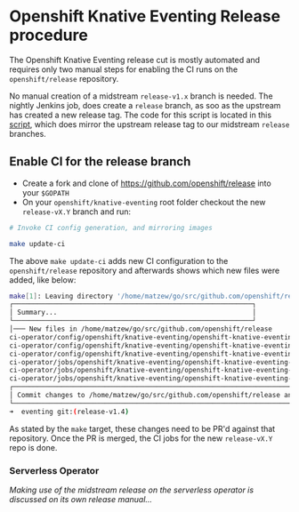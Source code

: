 # Openshift Knative Eventing Release procedure

The Openshift Knative Eventing release cut is mostly automated and requires only two manual steps for enabling the CI runs on the `openshift/release` repository.

No manual creation of a midstream `release-v1.x` branch is needed. The nightly Jenkins job, does create a `release` branch, as soo as the upstream has created a new release tag. The code for this script is located in this [script](./release/mirror-upstream-branches.sh), which does mirror the upstream release tag to our midstream `release` branches.

## Enable CI for the release branch

* Create a fork and clone of https://github.com/openshift/release into your `$GOPATH`
* On your `openshift/knative-eventing` root folder checkout the new `release-vX.Y` branch and run:

```bash
# Invoke CI config generation, and mirroring images

make update-ci
```

The above `make update-ci` adds new CI configuration to the `openshift/release` repository and afterwards shows which new files were added, like below:

```bash
make[1]: Leaving directory '/home/matzew/go/src/github.com/openshift/release'
┌────────────────────────────────────────────────────────────┐
│ Summary...                                                 │
└────────────────────────────────────────────────────────────┘
│─── New files in /home/matzew/go/src/github.com/openshift/release
ci-operator/config/openshift/knative-eventing/openshift-knative-eventing-release-v1.4__410.yaml
ci-operator/config/openshift/knative-eventing/openshift-knative-eventing-release-v1.4__48.yaml
ci-operator/config/openshift/knative-eventing/openshift-knative-eventing-release-v1.4__49.yaml
ci-operator/jobs/openshift/knative-eventing/openshift-knative-eventing-release-v1.4-periodics.yaml
ci-operator/jobs/openshift/knative-eventing/openshift-knative-eventing-release-v1.4-postsubmits.yaml
ci-operator/jobs/openshift/knative-eventing/openshift-knative-eventing-release-v1.4-presubmits.yaml
┌────────────────────────────────────────────────────────────────────────────────────────────────────────────────────────┐
│ Commit changes to /home/matzew/go/src/github.com/openshift/release and create a PR                                     │
└────────────────────────────────────────────────────────────────────────────────────────────────────────────────────────┘
➜  eventing git:(release-v1.4)
```

As stated by the `make` target, these changes need to be PR'd against that repository. Once the PR is merged, the CI jobs for the new `release-vX.Y` repo is done.

### Serverless Operator

_Making use of the midstream release on the serverless operator is discussed on its own release manual..._
